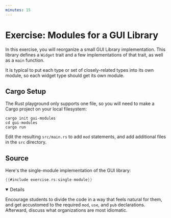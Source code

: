```yaml
---
minutes: 15
---
```


# Exercise: Modules for a GUI Library

In this exercise, you will reorganize a small GUI Library implementation. This
library defines a `Widget` trait and a few implementations of that trait, as
well as a `main` function.

It is typical to put each type or set of closely-related types into its own
module, so each widget type should get its own module.

## Cargo Setup

The Rust playground only supports one file, so you will need to make a Cargo
project on your local filesystem:

```shell
cargo init gui-modules
cd gui-modules
cargo run
```

Edit the resulting `src/main.rs` to add `mod` statements, and add additional
files in the `src` directory.

## Source

Here's the single-module implementation of the GUI library:

```rust
{{#include exercise.rs:single-module}}
```

<details open="true">

Encourage students to divide the code in a way that feels natural for them, and
get accustomed to the required `mod`, `use`, and `pub` declarations. Afterward,
discuss what organizations are most idiomatic.

</details>
